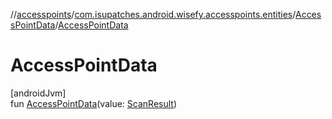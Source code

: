 //[accesspoints](../../../index.md)/[com.isupatches.android.wisefy.accesspoints.entities](../index.md)/[AccessPointData](index.md)/[AccessPointData](-access-point-data.md)

# AccessPointData

[androidJvm]\
fun [AccessPointData](-access-point-data.md)(value: [ScanResult](https://developer.android.com/reference/kotlin/android/net/wifi/ScanResult.html))
